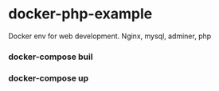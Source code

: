 # docker-php-example
Docker env for web development. Nginx, mysql, adminer, php

### docker-compose buil
### docker-compose up

